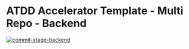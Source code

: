 # ATDD Accelerator Template - Multi Repo - Backend

[![commit-stage-backend](https://github.com/optivem/atdd-accelerator-template-multi-repo-backend/actions/workflows/commit-stage-backend.yml/badge.svg)](https://github.com/optivem/atdd-accelerator-template-multi-repo-backend/actions/workflows/commit-stage-backend.yml)